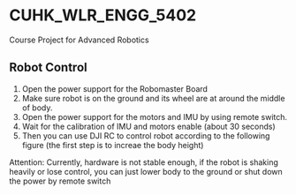 # CUHK_WLR_ENGG_5402
Course Project for Advanced Robotics
## Robot Control
1. Open the power support for the Robomaster Board
2. Make sure robot is on the ground and its wheel are at around the middle of body.
3. Open the power support for the motors and IMU by using remote switch.
4. Wait for the calibration of IMU and motors enable (about 30 seconds)
5. Then you can use DJI RC to control robot according to the following figure (the first step is to increae the body height)

Attention: Currently, hardware is not stable enough, if the robot is shaking heavily or lose control, you can just lower body to the ground or shut down the power by remote switch
